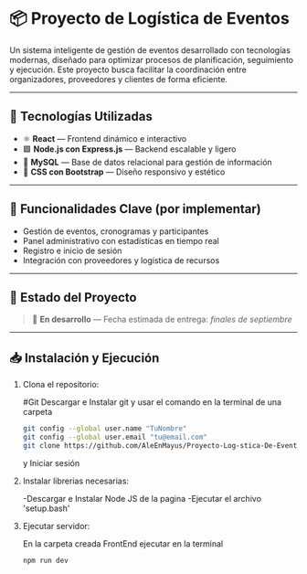 # 📦 Proyecto de Logística de Eventos

Un sistema inteligente de gestión de eventos desarrollado con tecnologías modernas, diseñado para optimizar procesos de planificación, seguimiento y ejecución. Este proyecto busca facilitar la coordinación entre organizadores, proveedores y clientes de forma eficiente.

---

## 🚀 Tecnologías Utilizadas

- ⚛️ **React** — Frontend dinámico e interactivo  
- 🟩 **Node.js con Express.js** — Backend escalable y ligero  
- 🐬 **MySQL** — Base de datos relacional para gestión de información  
- 🎨 **CSS con Bootstrap** — Diseño responsivo y estético

---

## 🔧 Funcionalidades Clave (por implementar)

- Gestión de eventos, cronogramas y participantes  
- Panel administrativo con estadísticas en tiempo real  
- Registro e inicio de sesión  
- Integración con proveedores y logística de recursos

---

## 📌 Estado del Proyecto

> 🚧 **En desarrollo** — Fecha estimada de entrega: *finales de septiembre*

---

## 📥 Instalación y Ejecución
1. Clona el repositorio:

   #Git
   Descargar e Instalar git y usar el comando en la terminal de una carpeta
   ```bash
   git config --global user.name "TuNombre"
   git config --global user.email "tu@email.com"
   git clone https://github.com/AleEnMayus/Proyecto-Log-stica-De-Eventos.git
   ```
    y Iniciar sesión

2. Instalar librerias necesarias:

   -Descargar e Instalar Node JS de la pagina
   -Ejecutar el archivo 'setup.bash'
   
4. Ejecutar servidor:

   En la carpeta creada FrontEnd ejecutar en la terminal
   ```bash
   npm run dev
      

